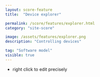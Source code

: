 ```yaml
---
layout: score-feature
title:  "Device explorer"

permalink: /score/features/explorer.html
category: "site-score"

image: /assets/features/explorer.png
description: "Controlling devices"

tag: "Software model"
visible: true
---
```


- right click to edit precisely